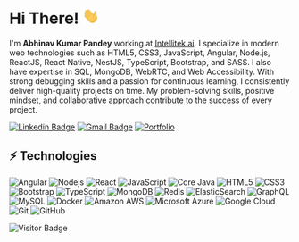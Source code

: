 <h1>Hi There! <img  src="https://raw.githubusercontent.com/ABSphreak/ABSphreak/master/gifs/Hi.gif" width="30px"></h1>

 I'm **Abhinav Kumar Pandey** working at [Intellitek.ai](https://intellitek.ai/). I specialize in modern web technologies such as HTML5, CSS3, JavaScript, Angular, Node.js, ReactJS, React Native, NestJS, TypeScript, Bootstrap, and SASS. I also have expertise in SQL, MongoDB, WebRTC, and Web Accessibility. With strong debugging skills and a passion for continuous learning, I consistently deliver high-quality projects on time. My problem-solving skills, positive mindset, and collaborative approach contribute to the success of every project.

[![Linkedin Badge](https://img.shields.io/badge/-Abhinav_Pandey-blue?style=flat-square&logo=Linkedin&logoColor=white&link=https://www.linkedin.com/in/abhinav/)](https://www.linkedin.com/in/abhi9v-pandey/)
[![Gmail Badge](https://img.shields.io/badge/-abhi9v.pandey@gmail.com-c14438?style=flat-square&logo=Gmail&logoColor=white&link=mailto:abhi9v.pandey@gmail.com)](mailto:abhi9v.pandey@gmail.com)
[![Portfolio](https://img.shields.io/badge/-Portfolio-181717?style=flat-square&logo=github)](https://oaln.github.io/portfolio/)

## ⚡ Technologies

![Angular](https://img.shields.io/badge/-Angular-black?style=flat-square&logo=angular)
![Nodejs](https://img.shields.io/badge/-Nodejs-black?style=flat-square&logo=Node.js)
![React](https://img.shields.io/badge/-React-black?style=flat-square&logo=react)
![JavaScript](https://img.shields.io/badge/-JavaScript-black?style=flat-square&logo=javascript)
![Core Java](https://img.shields.io/badge/-java-E34A86?style=flat-square&logo=java)
![HTML5](https://img.shields.io/badge/-HTML5-E34F26?style=flat-square&logo=html5&logoColor=white)
![CSS3](https://img.shields.io/badge/-CSS3-1572B6?style=flat-square&logo=css3)
![Bootstrap](https://img.shields.io/badge/-Bootstrap-563D7C?style=flat-square&logo=bootstrap)
![TypeScript](https://img.shields.io/badge/-TypeScript-007ACC?style=flat-square&logo=typescript)
![MongoDB](https://img.shields.io/badge/-MongoDB-black?style=flat-square&logo=mongodb)
![Redis](https://img.shields.io/badge/-Redis-black?style=flat-square&logo=Redis)
![ElasticSearch](https://img.shields.io/badge/-ElasticSearch-005571?style=flat-square&logo=elasticsearch)
![GraphQL](https://img.shields.io/badge/-GraphQL-E10098?style=flat-square&logo=graphql)
![MySQL](https://img.shields.io/badge/-MySQL-black?style=flat-square&logo=mysql)
![Docker](https://img.shields.io/badge/-Docker-black?style=flat-square&logo=docker)
![Amazon AWS](https://img.shields.io/badge/Amazon%20AWS-232F3E?style=flat-square&logo=amazon-aws)
![Microsoft Azure](https://img.shields.io/badge/Microsoft%20Azure-232F7E?style=flat-square&logo=microsoft-azure)
![Google Cloud](https://img.shields.io/badge/Google%20Cloud-black?style=flat-square&logo=google-cloud)
![Git](https://img.shields.io/badge/-Git-black?style=flat-square&logo=git)
![GitHub](https://img.shields.io/badge/-GitHub-181717?style=flat-square&logo=github)

<!-- ![Github Stats](https://github-readme-stats.vercel.app/api?username=oAln&count_private=true&show_icons=true&include_all_commits=true) -->

![Visitor Badge](https://visitor-badge.laobi.icu/badge?page_id=oAln.oAln)
